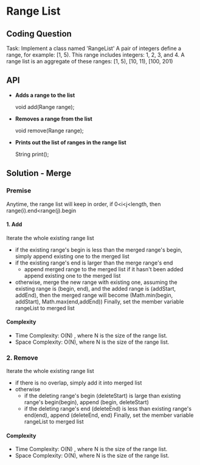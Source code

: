 # Range List

## Coding Question

Task: Implement a class named 'RangeList'
 A pair of integers define a range, for example: [1, 5). This range includes integers: 1, 2, 3, and 4.
A range list is an aggregate of these ranges: [1, 5), [10, 11), [100, 201)


## API

* **Adds a range to the list**

    void add(Range range);   
   
* **Removes a range from the list**

    void remove(Range range);
    
* **Prints out the list of ranges in the range list**

    String print();
    

## Solution - Merge
   
   ### Premise
   Anytime, the range list will keep in order, if 0<i<j<length, then range(i).end<range(j).begin 
   
   #### 1. Add
   Iterate the whole existing range list
   * if the existing range's begin is less than the merged range's begin, simply append existing one to the merged list
   * if the existing range's end is larger than the merge range's end
        * append merged range to the merged list if it hasn't been added
     append existing one to the merged list
   * otherwise, merge the new range with existing one, assuming the existing range is (begin, end), and the added range is (addStart, addEnd), then the merged range will become (Math.min(begin, addStart), Math.max(end,addEnd))
   Finally, set the member variable rangeList to merged list
   
  #### Complexity
   
   * Time Complexity: O(N) , where N is the size of the range list.
   * Space Complexity: O(N), where N is the size of the range list.
   
   ### 2. Remove
   
   Iterate the whole existing range list
   * if there is no overlap, simply add it into merged list
   * otherwise
        * if the deleting range's begin (deleteStart) is large than existing range's begin(begin), append (begin, deleteStart)
        * if the deleting range's end (deleteEnd) is less than existing range's end(end), append (deleteEnd, end)
    Finally, set the member variable rangeList to merged list
   
   #### Complexity
  
  * Time Complexity: O(N) , where N is the size of the range list.
  * Space Complexity: O(N), where N is the size of the range list.

